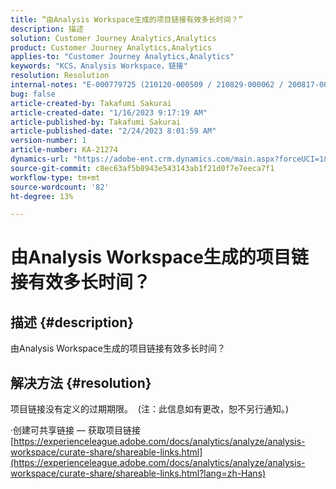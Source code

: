 ```yaml
---
title: “由Analysis Workspace生成的项目链接有效多长时间？”
description: 描述
solution: Customer Journey Analytics,Analytics
product: Customer Journey Analytics,Analytics
applies-to: "Customer Journey Analytics,Analytics"
keywords: "KCS，Analysis Workspace，链接"
resolution: Resolution
internal-notes: "E-000779725 (210120-000509 / 210829-000062 / 200817-000457 / 190620-000374)"
bug: false
article-created-by: Takafumi Sakurai
article-created-date: "1/16/2023 9:17:19 AM"
article-published-by: Takafumi Sakurai
article-published-date: "2/24/2023 8:01:59 AM"
version-number: 1
article-number: KA-21274
dynamics-url: "https://adobe-ent.crm.dynamics.com/main.aspx?forceUCI=1&pagetype=entityrecord&etn=knowledgearticle&id=6625a38d-7e95-ed11-aad1-6045bd006239"
source-git-commit: c8ec63af5b8943e543143ab1f21d0f7e7eeca7f1
workflow-type: tm+mt
source-wordcount: '82'
ht-degree: 13%

---
```


# 由Analysis Workspace生成的项目链接有效多长时间？

## 描述 {#description}

由Analysis Workspace生成的项目链接有效多长时间？

## 解决方法 {#resolution}


项目链接没有定义的过期期限。  (注：此信息如有更改，恕不另行通知。)

·创建可共享链接 — 获取项目链接
[https://experienceleague.adobe.com/docs/analytics/analyze/analysis-workspace/curate-share/shareable-links.html](https://experienceleague.adobe.com/docs/analytics/analyze/analysis-workspace/curate-share/shareable-links.html?lang=zh-Hans)
